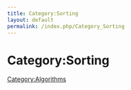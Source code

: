 ```yaml
---
title: Category:Sorting
layout: default
permalink: /index.php/Category_Sorting
---
```


# Category:Sorting

[Category:Algorithms](Category_Algorithms)
